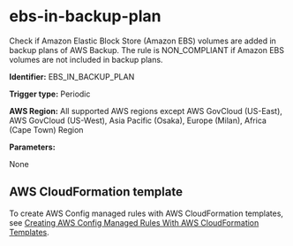 # ebs\-in\-backup\-plan<a name="ebs-in-backup-plan"></a>

Check if Amazon Elastic Block Store \(Amazon EBS\) volumes are added in backup plans of AWS Backup\. The rule is NON\_COMPLIANT if Amazon EBS volumes are not included in backup plans\. 

**Identifier:** EBS\_IN\_BACKUP\_PLAN

**Trigger type:** Periodic

**AWS Region:** All supported AWS regions except AWS GovCloud \(US\-East\), AWS GovCloud \(US\-West\), Asia Pacific \(Osaka\), Europe \(Milan\), Africa \(Cape Town\) Region

**Parameters:**

None  

## AWS CloudFormation template<a name="w29aac11c33c17b7d107c15"></a>

To create AWS Config managed rules with AWS CloudFormation templates, see [Creating AWS Config Managed Rules With AWS CloudFormation Templates](aws-config-managed-rules-cloudformation-templates.md)\.